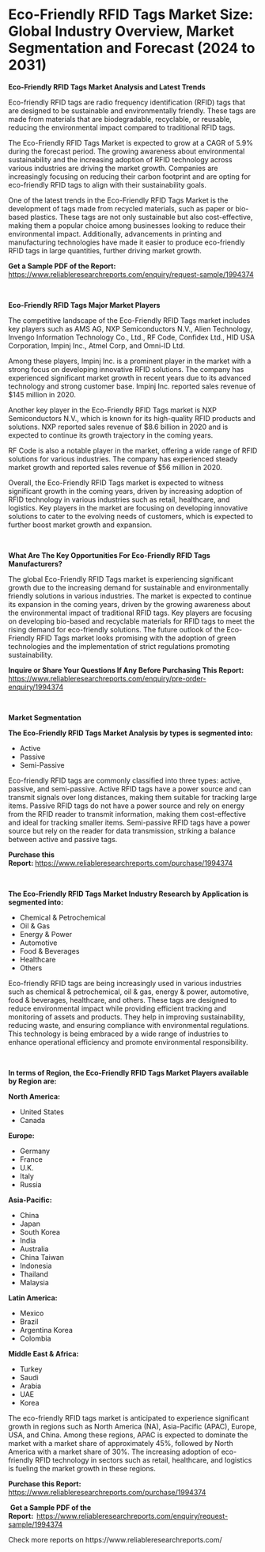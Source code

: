 <p><h1>Eco-Friendly RFID Tags Market Size: Global Industry Overview, Market Segmentation and Forecast (2024 to 2031)</h1></p><p><strong>Eco-Friendly RFID Tags Market Analysis and Latest Trends</strong></p>
<p><p>Eco-friendly RFID tags are radio frequency identification (RFID) tags that are designed to be sustainable and environmentally friendly. These tags are made from materials that are biodegradable, recyclable, or reusable, reducing the environmental impact compared to traditional RFID tags.</p><p>The Eco-Friendly RFID Tags Market is expected to grow at a CAGR of 5.9% during the forecast period. The growing awareness about environmental sustainability and the increasing adoption of RFID technology across various industries are driving the market growth. Companies are increasingly focusing on reducing their carbon footprint and are opting for eco-friendly RFID tags to align with their sustainability goals.</p><p>One of the latest trends in the Eco-Friendly RFID Tags Market is the development of tags made from recycled materials, such as paper or bio-based plastics. These tags are not only sustainable but also cost-effective, making them a popular choice among businesses looking to reduce their environmental impact. Additionally, advancements in printing and manufacturing technologies have made it easier to produce eco-friendly RFID tags in large quantities, further driving market growth.</p></p>
<p><strong>Get a Sample PDF of the Report:&nbsp;</strong> <a href="https://www.reliableresearchreports.com/enquiry/request-sample/1994374">https://www.reliableresearchreports.com/enquiry/request-sample/1994374</a></p>
<p>&nbsp;</p>
<p><strong>Eco-Friendly RFID Tags Major Market Players</strong></p>
<p><p>The competitive landscape of the Eco-Friendly RFID Tags market includes key players such as AMS AG, NXP Semiconductors N.V., Alien Technology, Invengo Information Technology Co., Ltd., RF Code, Confidex Ltd., HID USA Corporation, Impinj Inc., Atmel Corp, and Omni-ID Ltd.</p><p>Among these players, Impinj Inc. is a prominent player in the market with a strong focus on developing innovative RFID solutions. The company has experienced significant market growth in recent years due to its advanced technology and strong customer base. Impinj Inc. reported sales revenue of $145 million in 2020.</p><p>Another key player in the Eco-Friendly RFID Tags market is NXP Semiconductors N.V., which is known for its high-quality RFID products and solutions. NXP reported sales revenue of $8.6 billion in 2020 and is expected to continue its growth trajectory in the coming years.</p><p>RF Code is also a notable player in the market, offering a wide range of RFID solutions for various industries. The company has experienced steady market growth and reported sales revenue of $56 million in 2020.</p><p>Overall, the Eco-Friendly RFID Tags market is expected to witness significant growth in the coming years, driven by increasing adoption of RFID technology in various industries such as retail, healthcare, and logistics. Key players in the market are focusing on developing innovative solutions to cater to the evolving needs of customers, which is expected to further boost market growth and expansion.</p></p>
<p>&nbsp;</p>
<p><strong>What Are The Key Opportunities For Eco-Friendly RFID Tags Manufacturers?</strong></p>
<p><p>The global Eco-Friendly RFID Tags market is experiencing significant growth due to the increasing demand for sustainable and environmentally friendly solutions in various industries. The market is expected to continue its expansion in the coming years, driven by the growing awareness about the environmental impact of traditional RFID tags. Key players are focusing on developing bio-based and recyclable materials for RFID tags to meet the rising demand for eco-friendly solutions. The future outlook of the Eco-Friendly RFID Tags market looks promising with the adoption of green technologies and the implementation of strict regulations promoting sustainability.</p></p>
<p><strong>Inquire or Share Your Questions If Any Before Purchasing This Report:</strong> <a href="https://www.reliableresearchreports.com/enquiry/pre-order-enquiry/1994374">https://www.reliableresearchreports.com/enquiry/pre-order-enquiry/1994374</a></p>
<p>&nbsp;</p>
<p><strong>Market Segmentation</strong></p>
<p><strong>The Eco-Friendly RFID Tags Market Analysis by types is segmented into:</strong></p>
<p><ul><li>Active</li><li>Passive</li><li>Semi-Passive</li></ul></p>
<p><p>Eco-friendly RFID tags are commonly classified into three types: active, passive, and semi-passive. Active RFID tags have a power source and can transmit signals over long distances, making them suitable for tracking large items. Passive RFID tags do not have a power source and rely on energy from the RFID reader to transmit information, making them cost-effective and ideal for tracking smaller items. Semi-passive RFID tags have a power source but rely on the reader for data transmission, striking a balance between active and passive tags.</p></p>
<p><strong>Purchase this Report:&nbsp;</strong><a href="https://www.reliableresearchreports.com/purchase/1994374">https://www.reliableresearchreports.com/purchase/1994374</a></p>
<p>&nbsp;</p>
<p><strong>The Eco-Friendly RFID Tags Market Industry Research by Application is segmented into:</strong></p>
<p><ul><li>Chemical & Petrochemical</li><li>Oil & Gas</li><li>Energy & Power</li><li>Automotive</li><li>Food & Beverages</li><li>Healthcare</li><li>Others</li></ul></p>
<p><p>Eco-friendly RFID tags are being increasingly used in various industries such as chemical & petrochemical, oil & gas, energy & power, automotive, food & beverages, healthcare, and others. These tags are designed to reduce environmental impact while providing efficient tracking and monitoring of assets and products. They help in improving sustainability, reducing waste, and ensuring compliance with environmental regulations. This technology is being embraced by a wide range of industries to enhance operational efficiency and promote environmental responsibility.</p></p>
<p>&nbsp;</p>
<p><strong>In terms of Region, the Eco-Friendly RFID Tags Market Players available by Region are:</strong></p>
<p>
    <p> <strong> North America: </strong>
        <ul>
            <li>United States</li>
            <li>Canada</li>
        </ul>
        </p> 
    <p> <strong> Europe: </strong>
        <ul>
            <li>Germany</li>
            <li>France</li>
            <li>U.K.</li>
            <li>Italy</li>
            <li>Russia</li>
        </ul>
        </p> 
    <p> <strong> Asia-Pacific: </strong>
        <ul>
            <li>China</li>
            <li>Japan</li>
            <li>South Korea</li>
            <li>India</li>
            <li>Australia</li>
            <li>China Taiwan</li>
            <li>Indonesia</li>
            <li>Thailand</li>
            <li>Malaysia</li>
        </ul>
        </p> 
    <p> <strong> Latin America: </strong>
        <ul>
            <li>Mexico</li>
            <li>Brazil</li>
            <li>Argentina Korea</li>
            <li>Colombia</li>
        </ul>
        </p> 
    <p> <strong> Middle East & Africa: </strong>
        <ul>
            <li>Turkey</li>
            <li>Saudi</li>
            <li>Arabia</li>
            <li>UAE</li>
            <li>Korea</li>
        </ul>
    </p>
    </p>
<p><p>The eco-friendly RFID tags market is anticipated to experience significant growth in regions such as North America (NA), Asia-Pacific (APAC), Europe, USA, and China. Among these regions, APAC is expected to dominate the market with a market share of approximately 45%, followed by North America with a market share of 30%. The increasing adoption of eco-friendly RFID technology in sectors such as retail, healthcare, and logistics is fueling the market growth in these regions.</p></p>
<p><strong>Purchase this Report: </strong><a href="https://www.reliableresearchreports.com/purchase/1994374">https://www.reliableresearchreports.com/purchase/1994374</a></p>
<p>&nbsp;<strong>Get a Sample PDF of the Report:&nbsp;&nbsp;</strong><a href="https://www.reliableresearchreports.com/enquiry/request-sample/1994374">https://www.reliableresearchreports.com/enquiry/request-sample/1994374</a></p>
<p><strong></strong></p>
<p>Check more reports on https://www.reliableresearchreports.com/</p>